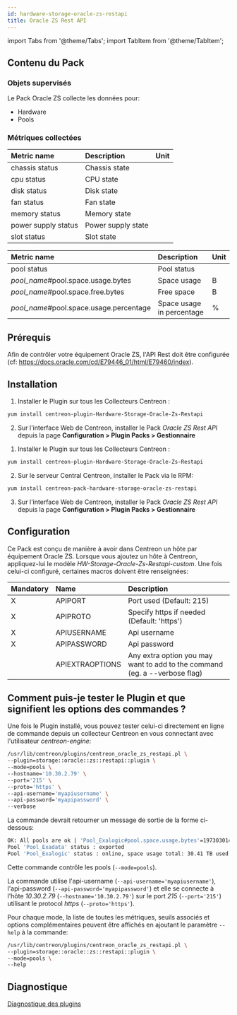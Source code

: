 ```yaml
---
id: hardware-storage-oracle-zs-restapi
title: Oracle ZS Rest API
---
```

import Tabs from '@theme/Tabs';
import TabItem from '@theme/TabItem';


## Contenu du Pack

### Objets supervisés

Le Pack Oracle ZS collecte les données pour:
* Hardware
* Pools

### Métriques collectées

<Tabs groupId="operating-systems">
<TabItem value="Hardware" label="Hardware">

| Metric name         | Description        | Unit  |
| :------------------ | :----------------- | :---- |
| chassis status      | Chassis state      |       |
| cpu status          | CPU state          |       |
| disk status         | Disk state         |       |
| fan status          | Fan state          |       |
| memory status       | Memory state       |       |
| power supply status | Power supply state |       |
| slot status         | Slot state         |       |

</TabItem>
<TabItem value="Pools" label="Pools">

| Metric name                              | Description               | Unit  |
| :--------------------------------------- | :------------------------ | :---- |
| pool status                              | Pool status               |       |
| *pool\_name*#pool.space.usage.bytes      | Space usage               | B     |
| *pool\_name*#pool.space.free.bytes       | Free space                | B     |
| *pool\_name*#pool.space.usage.percentage | Space usage in percentage | %     |

</TabItem>
</Tabs>

## Prérequis

Afin de contrôler votre équipement Oracle ZS, l'API Rest doit être configurée (cf: https://docs.oracle.com/cd/E79446_01/html/E79460/index).

## Installation

<Tabs groupId="operating-systems">
<TabItem value="online" label="Online License">

1. Installer le Plugin sur tous les Collecteurs Centreon :

```bash
yum install centreon-plugin-Hardware-Storage-Oracle-Zs-Restapi
```

2. Sur l'interface Web de Centreon, installer le Pack *Oracle ZS Rest API* depuis la page **Configuration > Plugin Packs > Gestionnaire**

</TabItem>
<TabItem value="offline" label="Offline License">

1. Installer le Plugin sur tous les Collecteurs Centreon :

```bash
yum install centreon-plugin-Hardware-Storage-Oracle-Zs-Restapi
```

2. Sur le serveur Central Centreon, installer le Pack via le RPM:

```bash
yum install centreon-pack-hardware-storage-oracle-zs-restapi
```

3. Sur l'interface Web de Centreon, installer le Pack *Oracle ZS Rest API* depuis la page **Configuration > Plugin Packs > Gestionnaire**

</TabItem>
</Tabs>

## Configuration

Ce Pack est conçu de manière à avoir dans Centreon un hôte par équipement Oracle ZS.
Lorsque vous ajoutez un hôte à Centreon, appliquez-lui le modèle *HW-Storage-Oracle-Zs-Restapi-custom*.
Une fois celui-ci configuré, certaines macros doivent être renseignées:

| Mandatory | Name            | Description                                                                |
| :-------- | :-------------- | :------------------------------------------------------------------------- |
| X         | APIPORT         | Port used (Default: 215)                                                   |
| X         | APIPROTO        | Specify https if needed (Default: 'https')                                 |
| X         | APIUSERNAME     | Api username                                                               |
| X         | APIPASSWORD     | Api password                                                               |
|           | APIEXTRAOPTIONS | Any extra option you may want to add to the command (eg. a --verbose flag) |

## Comment puis-je tester le Plugin et que signifient les options des commandes ?

Une fois le Plugin installé, vous pouvez tester celui-ci directement en ligne de commande
depuis un collecteur Centreon en vous connectant avec l'utilisateur *centreon-engine*:

```bash
/usr/lib/centreon/plugins/centreon_oracle_zs_restapi.pl \
--plugin=storage::oracle::zs::restapi::plugin \
--mode=pools \
--hostname='10.30.2.79' \
--port='215' \
--proto='https' \
--api-username='myapiusername' \
--api-password='myapipassword' \
--verbose
```

La commande devrait retourner un message de sortie de la forme ci-dessous:

```bash
OK: All pools are ok | 'Pool_Exalogic#pool.space.usage.bytes'=19730301416448B;;;0;33432025432064 'Pool_Exalogic#pool.space.free.bytes'=13176557201408B;;;0;33432025432064 'Pool_Exalogic#pool.space.usage.percentage'=59.02%;;;0;100
Pool 'Pool_Exadata' status : exported
Pool 'Pool_Exalogic' status : online, space usage total: 30.41 TB used: 17.94 TB (59.02%) free: 11.98 TB (39.41%)
```

Cette commande contrôle les pools (```--mode=pools```).

La commande utilise l'api-username (```--api-username='myapiusername'```), l'api-password (```--api-password='myapipassword'```)
et elle se connecte à l'hôte _10.30.2.79_ (```--hostname='10.30.2.79'```) sur le port _215_ (```--port='215'```) utilisant le protocol _https_ (```--proto='https'```).

Pour chaque mode, la liste de toutes les métriques, seuils associés et options complémentaires peuvent être affichés
en ajoutant le paramètre ```--help``` à la commande:

```bash
/usr/lib/centreon/plugins/centreon_oracle_zs_restapi.pl \
--plugin=storage::oracle::zs::restapi::plugin \
--mode=pools \
--help
```

## Diagnostique

[Diagnostique des plugins](../tutorials/troubleshooting-plugins#http-and-api-checks)
